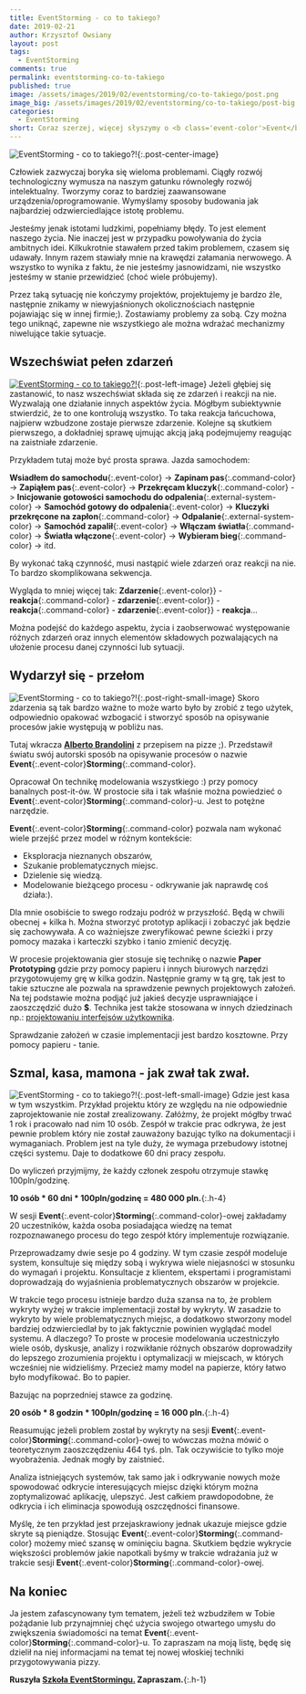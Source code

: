 ```yaml
---
title: EventStorming - co to takiego?
date: 2019-02-21
author: Krzysztof Owsiany
layout: post
tags:
  - EventStorming
comments: true
permalink: eventstorming-co-to-takiego
published: true
image: /assets/images/2019/02/eventstorming/co-to-takiego/post.png
image_big: /assets/images/2019/02/eventstorming/co-to-takiego/post-big.png
categories:
  - EventStorming
short: Coraz szerzej, więcej słyszymy o <b class='event-color'>Event</b><b class='command-color'>Storming</b>-u. Czym tak naprawdę jest ta technika? W dzisiejszym poście postaram się odpowiedzieć na to pytanie. Chciałbym też byście otworzyli umysł i zauroczyli się tą techniką. Gdyż jest bardzo wartościowa!! Zapraszam do świata zdarzeń.
---
```

![EventStorming - co to takiego?!][post-big]{:.post-center-image}

Człowiek zazwyczaj boryka się wieloma problemami. Ciągły rozwój technologiczny wymusza na naszym gatunku równoległy rozwój intelektualny. Tworzymy coraz to bardziej zaawansowane urządzenia/oprogramowanie. Wymyślamy sposoby budowania jak najbardziej odzwierciedlające  istotę problemu. 

Jesteśmy jenak istotami ludzkimi, popełniamy błędy. To jest element naszego życia. Nie inaczej jest w przypadku powoływania do życia ambitnych idei.
Kilkukrotnie stawałem przed takim problemem, czasem się udawały. Innym razem stawiały mnie na krawędzi załamania nerwowego. A wszystko to wynika z faktu, że nie jesteśmy jasnowidzami, nie wszystko jesteśmy w stanie przewidzieć (choć wiele próbujemy).

Przez taką sytuację nie kończymy projektów, projektujemy je bardzo źle, następnie znikamy w niewyjaśnionych okolicznościach następnie pojawiając się w innej firmie;). Zostawiamy problemy za sobą. 
Czy można tego uniknąć, zapewne nie wszystkiego ale można wdrażać mechanizmy niwelujące takie sytuacje.

## Wszechświat pełen zdarzeń
[![EventStorming - co to takiego?!][image1]][image1-big]{:.post-left-image}
Jeżeli głębiej się zastanowić, to nasz wszechświat składa się ze zdarzeń i reakcji na nie. Wyzwalają one działanie innych aspektów życia. Mógłbym subiektywnie stwierdzić, że to one kontrolują wszystko. To taka reakcja łańcuchowa, najpierw wzbudzone zostaje pierwsze zdarzenie. Kolejne są skutkiem pierwszego, a dokładniej sprawę ujmując akcją jaką podejmujemy reagując na zaistniałe zdarzenie.

Przykładem tutaj może być prosta sprawa. Jazda samochodem:

**Wsiadłem do samochodu**{:.event-color} -> 
**Zapinam pas**{:.command-color} ->
**Zapiąłem pas**{:.event-color} -> 
**Przekręcam kluczyk**{:.command-color} ->
**Inicjowanie gotowości samochodu do odpalenia**{:.external-system-color} ->
**Samochód gotowy do odpalenia**{:.event-color}  -> 
**Kluczyki przekręcone na zapłon**{:.command-color} ->
**Odpalanie**{:.external-system-color} ->
**Samochód zapalił**{:.event-color} -> 
**Włączam światła**{:.command-color} ->
**Światła włączone**{:.event-color} -> 
**Wybieram bieg**{:.command-color} ->
itd.

By wykonać taką czynność, musi nastąpić wiele zdarzeń oraz reakcji na nie. To bardzo skomplikowana sekwencja.

Wygląda to mniej więcej tak: **Zdarzenie**{:.event-color}} - **reakcja**{:.command-color} - **zdarzenie**{:.event-color}} - **reakcja**{:.command-color} - **zdarzenie**{:.event-color}} - **reakcja**...

Można podejść do każdego aspektu, życia i zaobserwować występowanie różnych zdarzeń oraz innych elementów składowych pozwalających na ułożenie procesu danej czynności lub sytuacji.

## Wydarzył się - przełom
![EventStorming - co to takiego?!][event]{:.post-right-small-image}
Skoro zdarzenia są tak bardzo ważne to może warto było by zrobić z tego użytek, odpowiednio opakować wzbogacić i stworzyć sposób na opisywanie procesów jakie występują w pobliżu nas.

Tutaj wkracza **[Alberto Brandolini]** z przepisem na pizze ;).
Przedstawił światu swój autorski sposób na opisywanie procesów  o nazwie **Event**{:.event-color}**Storming**{:.command-color}. 

Opracował On technikę modelowania wszystkiego :) przy pomocy banalnych post-it-ów. 
W prostocie siła i tak właśnie można powiedzieć o **Event**{:.event-color}**Storming**{:.command-color}-u. Jest to potężne narzędzie.

**Event**{:.event-color}**Storming**{:.command-color} pozwala nam wykonać wiele przejść przez model w różnym kontekście:
* Eksploracja nieznanych obszarów,
* Szukanie problematycznych miejsc.
* Dzielenie się wiedzą.
* Modelowanie bieżącego procesu - odkrywanie jak naprawdę coś działa:).

Dla mnie osobiście to swego rodzaju podróż w przyszłość. Będą w chwili obecnej + kilka h. Można stworzyć prototyp aplikacji i zobaczyć jak będzie się  zachowywała. A co ważniejsze zweryfikować pewne ścieżki i przy pomocy mazaka i karteczki szybko i tanio zmienić decyzję.

W procesie projektowania gier stosuje się technikę o nazwie **Paper Prototyping** gdzie przy pomocy papieru i innych biurowych narzędzi przygotowujemy grę w kilka godzin. Następnie gramy w tą grę, tak jest to takie sztuczne ale pozwala na sprawdzenie pewnych projektowych założeń. Na tej podstawie można podjąć już jakieś decyzje usprawniające i zaoszczędzić dużo **$**. Technika jest także stosowana w innych dziedzinach np.: [projektowaniu interfejsów użytkownika](https://medium.com/digital-experience-design/a-guide-to-paper-prototyping-testing-for-web-interfaces-49e542ba765f).

Sprawdzanie założeń w czasie implementacji jest bardzo kosztowne. Przy pomocy papieru - tanie.

## Szmal, kasa, mamona - jak zwał tak zwał.
![EventStorming - co to takiego?!][hotspot]{:.post-left-small-image}
Gdzie jest kasa w tym wszystkim. Przykład projektu który ze względu na nie odpowiednie zaprojektowanie nie został zrealizowany. 
Załóżmy, że projekt mógłby trwać 1 rok i pracowało nad nim 10 osób. 
Zespół w trakcie prac odkrywa, że jest pewnie problem który nie został zauważony bazując tylko na dokumentacji i wymaganiach.
Problem jest na tyle duży, że wymaga przebudowy istotnej części systemu. Daje to dodatkowe 60 dni pracy zespołu.

Do wyliczeń przyjmijmy, że każdy członek zespołu otrzymuje stawkę 100pln/godzinę.

**10 osób * 60 dni * 100pln/godzinę = 480 000 pln.**{:.h-4}

W sesji **Event**{:.event-color}**Storming**{:.command-color}-owej zakładamy 20 uczestników, każda osoba posiadająca wiedzę na temat rozpoznawanego procesu do tego zespół który implementuje rozwiązanie.

Przeprowadzamy dwie sesje po 4 godziny.
W tym czasie zespół modeluje system, konsultuje się między sobą i wykrywa wiele niejasności w stosunku do wymagań i projektu. Konsultacje z klientem, ekspertami i programistami doprowadzają do wyjaśnienia problematycznych obszarów w projekcie.

W trakcie tego procesu istnieje bardzo duża szansa na to, że problem wykryty wyżej w trakcie implementacji został by wykryty. W zasadzie to wykryto by wiele problematycznych miejsc, a dodatkowo stworzony model bardziej odzwierciedlał by to jak faktycznie powinien wyglądać model systemu.
A dlaczego? To proste w procesie modelowania uczestniczyło wiele osób, dyskusje, analizy i rozwikłanie różnych obszarów doprowadziły do lepszego zrozumienia projektu i optymalizacji w miejscach, w których wcześniej nie widzieliśmy. Przecież mamy model na papierze, który łatwo było modyfikować. Bo to papier. 

Bazując na poprzedniej stawce za godzinę.

**20 osób * 8 godzin * 100pln/godzinę =  16 000 pln.**{:.h-4}

Reasumując jeżeli problem został by wykryty na sesji **Event**{:.event-color}**Storming**{:.command-color}-owej to wówczas można mówić o teoretycznym zaoszczędzeniu 464 tyś. pln.
Tak oczywiście to tylko moje wyobrażenia. Jednak mogły by zaistnieć.

Analiza istniejących systemów, tak samo jak i odkrywanie nowych może spowodować odkrycie interesujących miejsc dzięki którym można zoptymalizować aplikację, ulepszyć. Jest całkiem prawdopodobne, że odkrycia i ich eliminacja spowodują oszczędności finansowe.

Myślę, że ten przykład jest przejaskrawiony jednak ukazuje miejsce gdzie skryte są pieniądze.
Stosując **Event**{:.event-color}**Storming**{:.command-color} możemy mieć szansę w ominięciu bagna. 
Skutkiem będzie wykrycie większości problemów jakie napotkali byśmy w trakcie wdrażania już w trakcie sesji **Event**{:.event-color}**Storming**{:.command-color}-owej.

## Na koniec
Ja jestem zafascynowany tym tematem, jeżeli też wzbudziłem w Tobie pożądanie lub przynajmniej chęć użycia swojego otwartego umysłu do zwiększenia świadomości na temat **Event**{:.event-color}**Storming**{:.command-color}-u. To zapraszam na moją listę, będę się dzielił na niej informacjami na temat tej nowej włoskiej techniki przygotowywania pizzy.


**Ruszyła [Szkoła EventStormingu.] Zapraszam.**{:.h-1}

[Szkoła EventStormingu.]: https://szkolaeventstormingu.pl?utm_source=mrdev&utm_medium=article&utm_campaign=szkolaeventstormingu&utm_content=co_to_takiego
[Alberto Brandolini]: https://www.eventstorming.com/
[EventStorming]: {{site.url}}/eventstorming

[post]: /assets/images/2019/02/eventstorming/co-to-takiego/post.png
[post-big]: /assets/images/2019/02/eventstorming/co-to-takiego/post-big.png
[hotspot]: /assets/images/2019/02/eventstorming/co-to-takiego/hotspot.png
[event]: /assets/images/2019/02/eventstorming/co-to-takiego/domain_event.png

[image1]: /assets/images/2019/02/eventstorming/co-to-takiego/image1.jpg
[image1-big]: /assets/images/2019/02/eventstorming/co-to-takiego/image1-big.jpg